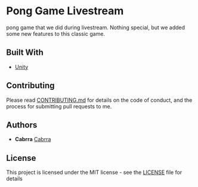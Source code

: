 Pong Game Livestream
====================
 pong game that we did during livestream. Nothing special, but we added some new features to this classic game.

## Built With

* [Unity ](https://unity3d.com/get-unity/download) 

## Contributing

Please read [CONTRIBUTING.md](https://github.com/Cabrra/Contributing-template/blob/master/Contributing-template.md) for details on the code of conduct, and the process for submitting pull requests to me.

## Authors

* **Cabrra** [Cabrra](https://github.com/Cabrra)

## License

This project is licensed under the MIT license - see the [LICENSE](LICENSE) file for details